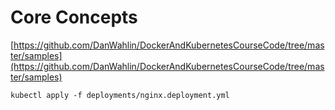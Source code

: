# Core Concepts

[https://github.com/DanWahlin/DockerAndKubernetesCourseCode/tree/master/samples](https://github.com/DanWahlin/DockerAndKubernetesCourseCode/tree/master/samples)

`kubectl apply -f deployments/nginx.deployment.yml`
